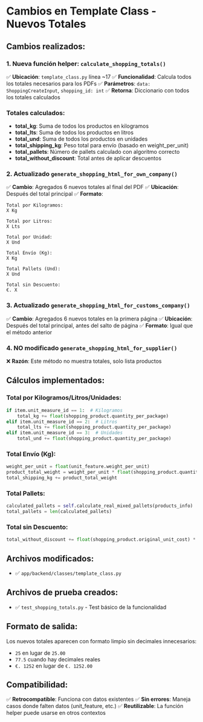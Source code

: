 # Cambios en Template Class - Nuevos Totales

## Cambios realizados:

### 1. Nueva función helper: `calculate_shopping_totals()`
✅ **Ubicación**: `template_class.py` línea ~17
✅ **Funcionalidad**: Calcula todos los totales necesarios para los PDFs
✅ **Parámetros**: `data: ShoppingCreateInput`, `shopping_id: int`
✅ **Retorna**: Diccionario con todos los totales calculados

### Totales calculados:
- **total_kg**: Suma de todos los productos en kilogramos
- **total_lts**: Suma de todos los productos en litros  
- **total_und**: Suma de todos los productos en unidades
- **total_shipping_kg**: Peso total para envío (basado en weight_per_unit)
- **total_pallets**: Número de pallets calculado con algoritmo correcto
- **total_without_discount**: Total antes de aplicar descuentos

### 2. Actualizado `generate_shopping_html_for_own_company()`
✅ **Cambio**: Agregados 6 nuevos totales al final del PDF
✅ **Ubicación**: Después del total principal
✅ **Formato**: 
```
Total por Kilogramos:
X Kg

Total por Litros:
X Lts

Total por Unidad:
X Und

Total Envío (Kg):
X Kg

Total Pallets (Und):
X Und

Total sin Descuento:
€. X
```

### 3. Actualizado `generate_shopping_html_for_customs_company()`
✅ **Cambio**: Agregados 6 nuevos totales en la primera página
✅ **Ubicación**: Después del total principal, antes del salto de página
✅ **Formato**: Igual que el método anterior

### 4. NO modificado `generate_shopping_html_for_supplier()`
❌ **Razón**: Este método no muestra totales, solo lista productos

## Cálculos implementados:

### Total por Kilogramos/Litros/Unidades:
```python
if item.unit_measure_id == 1:  # Kilogramos
    total_kg += float(shopping_product.quantity_per_package)
elif item.unit_measure_id == 2:  # Litros
    total_lts += float(shopping_product.quantity_per_package)
elif item.unit_measure_id == 3:  # Unidades
    total_und += float(shopping_product.quantity_per_package)
```

### Total Envío (Kg):
```python
weight_per_unit = float(unit_feature.weight_per_unit)
product_total_weight = weight_per_unit * float(shopping_product.quantity)
total_shipping_kg += product_total_weight
```

### Total Pallets:
```python
calculated_pallets = self.calculate_real_mixed_pallets(products_info)
total_pallets = len(calculated_pallets)
```

### Total sin Descuento:
```python
total_without_discount += float(shopping_product.original_unit_cost) * float(shopping_product.quantity)
```

## Archivos modificados:
- ✅ `app/backend/classes/template_class.py`

## Archivos de prueba creados:
- ✅ `test_shopping_totals.py` - Test básico de la funcionalidad

## Formato de salida:
Los nuevos totales aparecen con formato limpio sin decimales innecesarios:
- `25` en lugar de `25.00`
- `77.5` cuando hay decimales reales
- `€. 1252` en lugar de `€. 1252.00`

## Compatibilidad:
✅ **Retrocompatible**: Funciona con datos existentes
✅ **Sin errores**: Maneja casos donde falten datos (unit_feature, etc.)
✅ **Reutilizable**: La función helper puede usarse en otros contextos
